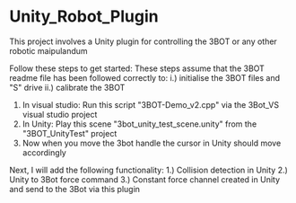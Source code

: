 # Unity_Robot_Plugin
This project involves a Unity plugin for controlling the 3BOT or any other robotic maipulandum

Follow these steps to get started:
These steps assume that the 3BOT readme file has been followed correctly to:
i.) initialise the 3BOT files and "S" drive 
ii.) calibrate the 3BOT 

1. In visual studio: Run this script "3BOT-Demo_v2.cpp" via the 3Bot_VS visual studio project 
2. In Unity: Play this scene "3bot_unity_test_scene.unity" from the "3BOT_UnityTest" project 
3. Now when you move the 3bot handle the cursor in Unity should move accordingly


Next, I will add the following functionality:
1.) Collision detection in Unity
2.) Unity to 3Bot force command 
3.) Constant force channel created in Unity and send to the 3Bot via this plugin 

